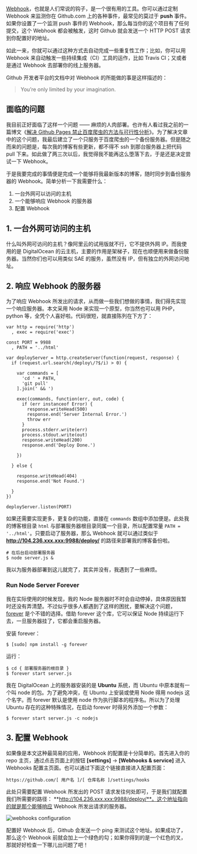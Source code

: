 [Webhook](https://developer.github.com/webhooks/)，也就是人们常说的钩子，是一个很有用的工具。你可以通过定制 Webhook 来监测你在 Github.com 上的各种事件，最常见的莫过于 **push** 事件。如果你设置了一个监测 push 事件的 Webhook，那么每当你的这个项目有了任何提交，这个 Webhook 都会被触发，这时 Github 就会发送一个 HTTP POST 请求到你配置好的地址。

如此一来，你就可以通过这种方式去自动完成一些重复性工作；比如，你可以用 Webhook 来自动触发一些持续集成（CI）工具的运作，比如 Travis CI；又或者是通过 Webhook 去部署你的线上服务器。

Github 开发者平台的文档中对 Webhook 的所能做的事是这样描述的：

> You’re only limited by your imagination.

## 面临的问题

我目前正好面临了这样一个问题 —— 麻烦的人肉部署。也许有人看过我之前的一篇博文《[解决 Github Pages 禁止百度爬虫的方法与可行性分析](https://jerryzou.com/posts/feasibility-of-allowing-baiduSpider-for-Github-Pages/)》。为了解决文章中的这个问题，我最后建立了一个只服务于百度爬虫的一个备份服务器。但是随之而来的问题是，每次我的博客有些更新，都不得不 ssh 到那台服务器上把代码 pull 下来。如此做了两三次以后，我觉得我不能再这么堕落下去，于是还是决定尝试一下 Webhook。

于是我要完成的事情便是完成一个能够将我最新版本的博客，随时同步到备份服务器的 Webhook。简单分析一下我需要什么：

1. 一台外网可以访问的主机
2. 一个能够响应 Webhook 的服务器
3. 配置 Webhook

## 1. 一台外网可访问的主机

什么叫外网可访问的主机？像阿里云的试用版就不行，它不提供外网 IP。而我使用的是 DigitalOcean 的云主机，主要的作用是架梯子，现在也顺便用来做备份服务器。当然你们也可以用类似 SAE 的服务，虽然没有 IP，但有独立的外网访问地址。

## 2. 响应 Webhook 的服务器

为了响应 Webhook 所发出的请求，从而做一些我们想做的事情，我们得先实现一个响应服务器。本文采用 Node 来实现一个原型，你当然也可以用 PHP，python 等，全凭个人喜好啦。代码很短，就直接陈列在下方了：

```
var http = require('http')
  , exec = require('exec')

const PORT = 9988
  , PATH = '../html'

var deployServer = http.createServer(function(request, response) {
  if (request.url.search(/deploy\/?$/i) > 0) {

    var commands = [
      'cd ' + PATH,
      'git pull'
    ].join(' && ')

    exec(commands, function(err, out, code) {
      if (err instanceof Error) {
        response.writeHead(500)
        response.end('Server Internal Error.')
        throw err
      }
      process.stderr.write(err)
      process.stdout.write(out)
      response.writeHead(200)
      response.end('Deploy Done.')

    })

  } else {

    response.writeHead(404)
    response.end('Not Found.')

  }
})

deployServer.listen(PORT)
```

如果还需要实现更多，更复杂的功能，直接在 `commands` 数组中添加便是。此处我的博客根目录 `html` 与部署服务器根目录同属一个目录，所以配置常量 `PATH = '../html'`。只要启动了服务器，那么 Webhook 就可以通过类似于 **http://104.236.xxx.xxx:9988/deploy/** 的路径来部署我的博客备份啦。

```
# 在后台启动部署服务器
$ node server.js &
```

我以为服务器部署到这儿就完了，其实并没有，我遇到了一些麻烦。

### Run Node Server Forever

我在实际使用的时候发现，我的 Node 服务器时不时会自动停掉，具体原因我暂时还没有弄清楚。不过似乎很多人都遇到了这样的困扰，要解决这个问题，[forever](https://github.com/foreverjs/forever) 是个不错的选择。借助 forever 这个库，它可以保证 Node 持续运行下去，一旦服务器挂了，它都会重启服务器。

安装 forever：

```
$ [sudo] npm install -g forever
```

运行：

```
$ cd { 部署服务器的根目录 }
$ forever start server.js
```

我在 DigitalOcean 上的服务器安装的是 **Ubuntu** 系统，而 Ubuntu 中原本就有一个叫 node 的包。为了避免冲突，在 Ubuntu 上安装或使用 Node 得用 nodejs 这个名字。而 forever 默认是使用 node 作为执行脚本的程序名。所以为了处理 Ubuntu 存在的这种特殊情况，在启动 forever 时得另外添加一个参数：

```
$ forever start server.js -c nodejs
```

## 3. 配置 Webhook

如果像是本文这种最简易的应用，Webhook 的配置是十分简单的。首先进入你的 repo 主页，通过点击页面上的按钮 **[settings]** -> **[Webhooks & service]** 进入 Webhooks 配置主页面。也可以通过下面这个链接直接进入配置页面：

```
https://github.com/[ 用户名 ]/[ 仓库名称 ]/settings/hooks
```

此处只需要配置 Webhook 所发出的 POST 请求发往何处即可，于是我们就配置我们所需要的路径： **http://104.236.xxx.xxx:9988/deploy/**。这个地址指向的就是那个能够响应 Webhook 所发出请求的服务器。

![webhooks configuration](http://oss.xknife.net/webhooks-config.png)

配置好 Webhook 后，Github 会发送一个 ping 来测试这个地址。如果成功了，那么这个 Webhook 前就会加上一个绿色的勾；如果你得到的是一个红色的叉，那就好好检查一下哪儿出问题了吧！